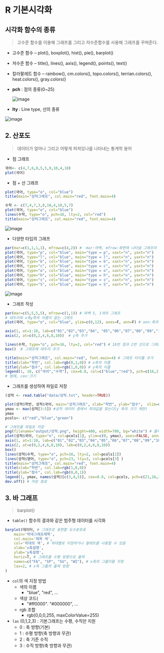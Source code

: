 # R 기본시각화

## 시각화 함수의 종류

> 고수준 함수를 이용해 그래프를 그리고 저수준함수를 사용해 그래프를 꾸며준다.

- 고수준 함수 – plot(), boxplot(), hist(), pie(), barplot() 
- 저수준 함수 – title(), lines(), axis(), legend(), points(), text()
- 칼라팔레트 함수 – rainbow(), cm.colors(), topo.colors(), terrian.colors(), heat.colors(), gray.colors()



- **pch** : 점의 종류(0~25)

  ![image](https://user-images.githubusercontent.com/73389275/111023350-e8d21e80-841b-11eb-8b44-61fab361df9a.png)

- **lty** : Line type, 선의 종류

![image](https://user-images.githubusercontent.com/73389275/111023372-0f905500-841c-11eb-8f93-e1f503c8d7ce.png)



## 2. 산포도

> 데이터가 얼마나 그리고 어떻게 퍼져있나를 나타내는 통계학 용어

- 점 그래프

```R
국어<- c(4,7,6,8,5,5,9,10,4,10)  
plot(국어)
```

- 점 + 선 그래프

```R
plot(국어, type="o", col="blue")
title(main="성적그래프", col.main="red", font.main=4)
```

```R
수학 <- c(7,4,7,3,8,10,4,10,5,7)
plot(국어, type="o", col="blue")
lines(수학, type="o", pch=16, lty=2, col="red")     
title(main="성적그래프", col.main="red", font.main=4)
```

![image](https://user-images.githubusercontent.com/73389275/111023744-246de800-841e-11eb-8aef-fad98bfb3189.png)

- 다양한 타입의 그래프

```R
par(mar=c(1,1,1,1), mfrow=c(4,2)) #  mar:여백, mfrow:화면에 나타낼 그래프의 수
plot(국어, type="p", col="blue", main="type = p", xaxt="n", yaxt="n")
plot(국어, type="l", col="blue", main="type = l", xaxt="n", yaxt="n")
plot(국어, type="b", col="blue", main="type = b", xaxt="n", yaxt="n")
plot(국어, type="c", col="blue", main="type = c", xaxt="n", yaxt="n")
plot(국어, type="o", col="blue", main="type = o", xaxt="n", yaxt="n")
plot(국어, type="h", col="blue", main="type = h", xaxt="n", yaxt="n")
plot(국어, type="s", col="blue", main="type = s", xaxt="n", yaxt="n")
plot(국어, type="S", col="blue", main="type = S", xaxt="n", yaxt="n")
```

![image](https://user-images.githubusercontent.com/73389275/111024612-08207a00-8423-11eb-8588-22b7f7d6aa0b.png)



- 그래프 작성

```R
par(mar=c(5,5,5,5), mfrow=c(1,1)) # 여백 5, 1개의 그래프
# 테두리와 x축y축의 이름이 없는 그래프
plot(국어, type="o", col="blue", ylim=c(0,12), axes=F, ann=F) # ann:축의 이름, axes:테두리

axis(1, at=1:10, lab=c("01","02","03","04", "05","06","07","08","09","10")) # x축 추가
axis(2, at=c(0,2,4,6,8,10))  # y축 추가

lines(수학, type="o", pch=16, lty=2, col="red") # 16번 점과 2번 선으로 그래프 생성
box()  # 그래프에 테두리 추가

title(main="성적그래프", col.main="red", font.main=4) # 그래프 타이틀 추가
title(xlab="학번", col.lab=rgb(0,1,0)) # x축의 이름
title(ylab="점수", col.lab=rgb(1,0,0)) # y축의 이름
legend(1, 10, c("국어","수학"), cex=0.8, col=c("blue","red"), pch=c(16,21), lty=c(1,2))
# 범례, cex:크기
```

- 그래프를 생성하여 파일로 저장

```R
(성적 <- read.table("data/성적.txt", header=TRUE))

plot(성적$학번, 성적$국어, main="성적그래프", xlab="학번", ylab="점수",  xlim=c(0, 11), ylim=c(0, 11)) 
ymax <- max(성적[3:5]) #성적 데이터 중에서 최대값을 찾는다(y 축의 크기 제한)
ymax
pcols<- c("red","blue","green")

# 그래프를 파일로 저장
png(filename="output/성적.png", height=400, width=700, bg="white") # 출력을 png파일로 설정
plot(성적$국어, type="o", col=pcols[1], ylim=c(0, ymax), axes=FALSE, ann=FALSE)
axis(1, at=1:10, lab=c("01","02","03","04","05","06","07","08","09","10"))
axis(2, at=c(0,2,4,6,8,10), lab=c(0,2,4,6,8,10))
box()
lines(성적$수학, type="o", pch=16, lty=2, col=pcols[2])
lines(성적$영어, type="o", pch=23, lty=3, col=pcols[3] )
title(main="성적그래프", col.main="red", font.main=4)
title(xlab="학번", col.lab=rgb(1,0,0))
title(ylab="점수", col.lab=rgb(0,0,1))
legend(1, ymax, names(성적)[c(3,4,5)], cex=0.8, col=pcols, pch=c(21,16,23), lty=c(1,2,3))
dev.off() # 저장 종료
```



## 3. 바 그래프

> barplot()

- `table()` 함수의 결과와 같은 범주형 데이터를 시각화

```R
barplot(데이터, # 그래프로 표현할 도수분포표
	main='막대그래프제목', 
    col.main='제목 색',
	col='막대의 색', # 막대별로 지정하거나 팔레트를 사용할 수 있음
	xlab='x축설명', 
	ylab='y축설명',
	horiz=T, # 그래프를 수평 방향으로 출력
	names=c("FA", "SP", "SU", "WI"), # x축의 그룹이름 지정
	las=2, # x축 그룹의 출력 방향
)
```

- `col`의 색 지정 방법
  - 색의 이름
    - "blue", "red", ...
  - 색상 코드(
    - "#ff0000". "#000000", ...
  - rgb 조합
    - rgb(0,0,0,255, maxColorValue=255)
- `las` (0,1,2,3) : 기본그래프는 수평, 수직만 지원
  - 0 : 축 방향(기본)
  - 1 : 수평 방향(축 방향과 무관)
  - 2 : 축 기준 수직
  - 3 : 수직 방향(축 방향과 무관)

```

```

